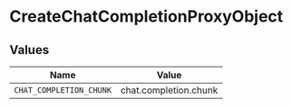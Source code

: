 # CreateChatCompletionProxyObject


## Values

| Name                    | Value                   |
| ----------------------- | ----------------------- |
| `CHAT_COMPLETION_CHUNK` | chat.completion.chunk   |
